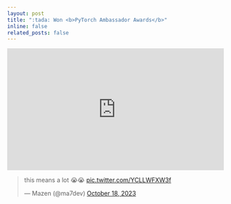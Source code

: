 ```yaml
---
layout: post
title: ":tada: Won <b>PyTorch Ambassador Awards</b>"
inline: false
related_posts: false
---
```


<div style="position:relative;overflow:hidden;padding-top:56.25%;">
  <iframe 
   frameborder="0"
   style="position:absolute;top:0;left:0;width:100%;height:100%;border:0;"
   src="https://www.linkedin.com/embed/feed/update/urn:li:activity:7120010988912861184"
  ></iframe>
</div>

<blockquote class="twitter-tweet"><p lang="en" dir="ltr">this means a lot 😭😭 <a href="https://t.co/YCLLWFXW3f">pic.twitter.com/YCLLWFXW3f</a></p>&mdash; Mazen (@ma7dev) <a href="https://twitter.com/ma7dev/status/1714612130790457419?ref_src=twsrc%5Etfw">October 18, 2023</a></blockquote> <script async src="https://platform.twitter.com/widgets.js" charset="utf-8"></script>
